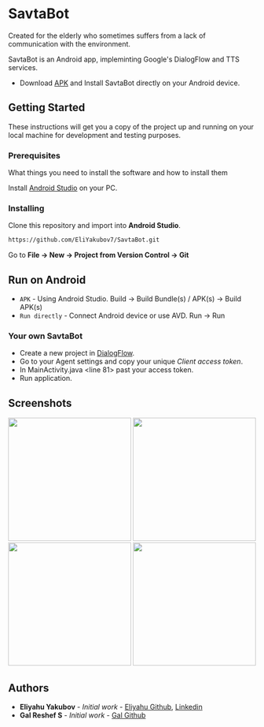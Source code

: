 # SavtaBot

Created for the elderly who sometimes suffers from a lack of communication with the environment.

SavtaBot is an Android app, impleminting Google's DialogFlow and TTS services.

- Download [APK](https://drive.google.com/open?id=16HQOyqmU6VcXax6_-wF9yCHoIWsIHaC2) and Install SavtaBot directly on your Android device.
## Getting Started

These instructions will get you a copy of the project up and running on your local machine for development and testing purposes.

### Prerequisites

What things you need to install the software and how to install them

Install [Android Studio](https://developer.android.com/studio) on your PC.


### Installing

Clone this repository and import into **Android Studio**.
```bash
https://github.com/EliYakubov7/SavtaBot.git
```
Go to **File -> New -> Project from Version Control -> Git**

## Run on Android

-	`APK` - Using Android Studio. Build -> Build Bundle(s) / APK(s) -> Build APK(s)
-	`Run directly` -  Connect Android device or use AVD. Run -> Run 

### Your own SavtaBot

- Create a new project in [DialogFlow](https://dialogflow.cloud.google.com).
- Go to your Agent settings and copy your unique *Client access token*.
- In MainActivity.java <line 81> past your access token.
- Run application.

## Screenshots

<img src="https://github.com/EliYakubov7/SavtaBot/blob/master/screenshots/splash_screen.png" width="250">  
<img src="https://github.com/EliYakubov7/SavtaBot/blob/master/screenshots/settings.png" width="250">  
<img src="https://github.com/EliYakubov7/SavtaBot/blob/master/screenshots/microphone.png" width="250">  
<img src="https://github.com/EliYakubov7/SavtaBot/blob/master/screenshots/chat_box.png" width="250">  

## Authors

* **Eliyahu Yakubov** - *Initial work* - [Eliyahu Github](https://github.com/EliYakubov7), [Linkedin](https://www.linkedin.com/in/eli-yakubov-961908173)
* **Gal Reshef S** - *Initial work* - [Gal Github](https://github.com/galsreshef)
